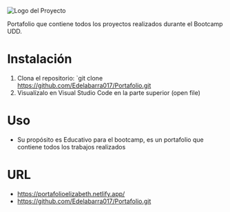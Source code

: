 ![Logo del Proyecto](https://github.com/Edelabarra017/Portafolio/assets/146544229/27354229-370e-4660-95f2-8c1cff794c1d)

Portafolio que contiene todos los proyectos realizados durante el Bootcamp UDD. 


# Instalación

1. Clona el repositorio: `git clone https://github.com/Edelabarra017/Portafolio.git
2. Visualízalo en Visual Studio Code en la parte superior (open file)


# Uso

- Su propósito es Educativo para el bootcamp, es un portafolio que contiene todos los trabajos realizados 

# URL 

 - https://portafolioelizabeth.netlify.app/
 - https://github.com/Edelabarra017/Portafolio.git 
